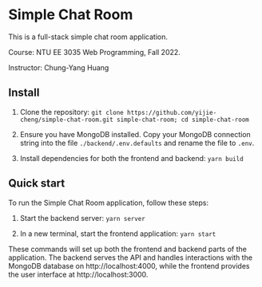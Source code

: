 # Simple Chat Room

This is a full-stack simple chat room application.

Course: NTU EE 3035 Web Programming, Fall 2022.

Instructor: Chung-Yang Huang

## Install
1. Clone the repository: `git clone https://github.com/yijie-cheng/simple-chat-room.git simple-chat-room; cd simple-chat-room`

2. Ensure you have MongoDB installed. Copy your MongoDB connection string into the file `./backend/.env.defaults` and rename the file to `.env`.

3. Install dependencies for both the frontend and backend: `yarn build`

## Quick start
To run the Simple Chat Room application, follow these steps:

1. Start the backend server: `yarn server`

2. In a new terminal, start the frontend application: `yarn start`

These commands will set up both the frontend and backend parts of the application. The backend serves the API and handles interactions with the MongoDB database on http://localhost:4000, while the frontend provides the user interface at http://localhost:3000.
